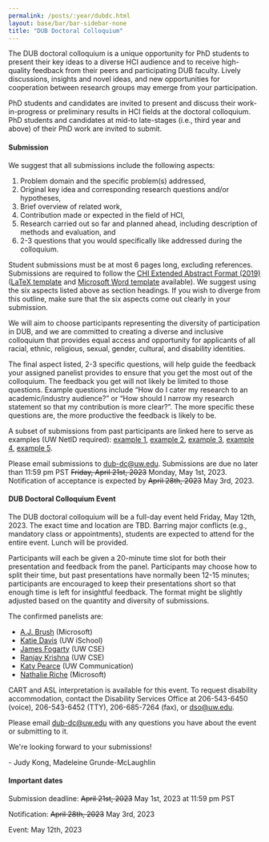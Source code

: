 ```yaml
---
permalink: /posts/:year/dubdc.html
layout: base/bar/bar-sidebar-none
title: "DUB Doctoral Colloquium"
---
```


<div class="row" style="margin-bottom: 15px">
  <div class="col-md-8" markdown="block">
The DUB doctoral colloquium is a unique opportunity for PhD students to present their key ideas to a diverse HCI audience and to receive high-quality feedback from their peers and participating DUB faculty. Lively discussions, insights and novel ideas, and new opportunities for cooperation between research groups may emerge from your participation.

PhD students and candidates are invited to present and discuss their work-in-progress or preliminary results in HCI fields at the doctoral colloquium. PhD students and candidates at mid-to late-stages (i.e., third year and above) of their PhD work are invited to submit.

<h4> Submission </h4>

We suggest that all submissions include the following aspects:

1. Problem domain and the specific problem(s) addressed,
2. Original key idea and corresponding research questions and/or hypotheses,
3. Brief overview of related work,
4. Contribution made or expected in the field of HCI,
5. Research carried out so far and planned ahead, including description of methods and evaluation, and
6. 2-3 questions that you would specifically like addressed during the colloquium.

Student submissions must be at most 6 pages long, excluding references. Submissions are required to follow the <a href="//chi2019.acm.org/authors/chi-proceedings-format/">CHI Extended Abstract Format (2019)</a> (<a href="https://www.overleaf.com/latex/templates/association-for-computing-machinery-acm-sigchi-extended-abstract-template/zzzfqvkmrfzn">LaTeX template</a> and <a href="http://chi2019.acm.org/wp-content/uploads/2018/12/CHI19-EA-sample-file-1.docx">Microsoft Word template</a> available). We suggest using the six aspects listed above as section headings. If you wish to diverge from this outline, make sure that the six aspects come out clearly in your submission. 

We will aim to choose participants representing the diversity of participation in DUB, and we are committed to creating a diverse and inclusive colloquium that provides equal access and opportunity for applicants of all racial, ethnic, religious, sexual, gender, cultural, and disability identities.

The final aspect listed, 2-3 specific questions, will help guide the feedback your assigned panelist provides to ensure that you get the most out of the colloquium. The feedback you get will not likely be limited to those questions. Example questions include “How do I cater my research to an academic/industry audience?” or “How should I narrow my research statement so that my contribution is more clear?”. The more specific these questions are, the more productive the feedback is likely to be.


A subset of submissions from past participants are linked here to serve as examples (UW NetID required): <a href="https://drive.google.com/file/d/1Yv2zwIQGFE5SxXh8yp7s92j2OTeGMasv/view?usp=share_link">example 1</a>, <a href="https://drive.google.com/file/d/1IuZfcphdU4fB66XlL1Gq1Xnl9zTetgn3/view?usp=share_link">example 2</a>, <a href="https://drive.google.com/file/d/1GdHTF73D2HmBOtWb56pPorLz-D17bhxI/view?usp=share_link">example 3</a>, <a href="https://drive.google.com/file/d/1k71Kr7GsmXfujRjoxSpaeybbrNgm8cXC/view?usp=share_link">example 4</a>, <a href="https://drive.google.com/file/d/1WegyKeUv_U0DnDyU3PC_v75ea5s7KIcU/view?usp=share_link">example 5</a>.

Please email submissions to <a href="mailto:dub-dc@uw.edu">dub-dc@uw.edu</a>. Submissions are due no later than 11:59 pm PST ~~Friday, April 21st, 2023~~ Monday, May 1st, 2023. Notification of acceptance is expected by ~~April 28th, 2023~~ May 3rd, 2023.

<h4> DUB Doctoral Colloquium Event </h4>

The DUB doctoral colloquium will be a full-day event held Friday, May 12th, 2023. The exact time and location are TBD. Barring major conflicts (e.g., mandatory class or appointments), students are expected to attend for the entire event. Lunch will be provided.

Participants will each be given a 20-minute time slot for both their presentation and feedback from the panel. Participants may choose how to split their time, but past presentations have normally been 12-15 minutes; participants are encouraged to keep their presentations short so that enough time is left for insightful feedback. The format might be slightly adjusted based on the quantity and diversity of submissions.

The confirmed panelists are:

- <a href="https://www.microsoft.com/en-us/research/people/ajbrush/">A.J. Brush</a> (Microsoft)
- <a href="https://ischool.uw.edu/people/faculty/profile/kdavis78">Katie Davis</a> (UW iSchool)
- <a href="https://homes.cs.washington.edu/~jfogarty/">James Fogarty</a> (UW CSE)
- <a href="http://www.ranjaykrishna.com/index.html">Ranjay Krishna</a> (UW CSE)
- <a href="http://www.katypearce.net/">Katy Pearce</a> (UW Communication)
- <a href="https://www.microsoft.com/en-us/research/people/nath/">Nathalie Riche</a> (Microsoft)

CART and ASL interpretation is available for this event. To request disability accommodation, contact the Disability Services Office at 206-543-6450 (voice), 206-543-6452 (TTY), 206-685-7264 (fax), or dso@uw.edu.

Please email <a href="mailto:dub-dc@uw.edu">dub-dc@uw.edu</a> with any questions you have about the event or submitting to it.

We're looking forward to your submissions!

\- Judy Kong, Madeleine Grunde-McLaughlin
  </div>
  <div class="col-md-4" markdown="block">
<h4> Important dates </h4>

Submission deadline: ~~April 21st, 2023~~ May 1st, 2023 at 11:59 pm PST

Notification: ~~April 28th, 2023~~ May 3rd, 2023

Event: May 12th, 2023
  </div>
</div>
